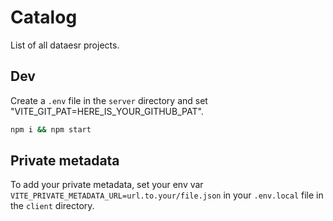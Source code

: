 # Catalog

List of all dataesr projects.


## Dev

Create a `.env` file in the `server` directory and set "VITE_GIT_PAT=HERE_IS_YOUR_GITHUB_PAT".

```sh
npm i && npm start
```


## Private metadata

To add your private metadata, set your env var `VITE_PRIVATE_METADATA_URL=url.to.your/file.json` in your `.env.local` file in the `client` directory.
